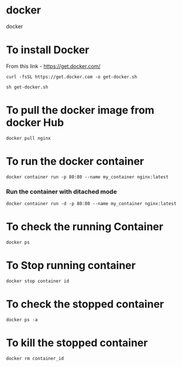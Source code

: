 # docker
docker

# To install Docker 

From this link - https://get.docker.com/

`curl -fsSL https://get.docker.com -o get-docker.sh`

`sh get-docker.sh`

# To pull the docker image from docker Hub 

`docker pull nginx`

# To run the docker container 

`docker container run -p 80:80 --name my_container nginx:latest`

### Run the container with ditached mode

`docker container run -d -p 80:80 --name my_container nginx:latest`

# To check the running Container 

`docker ps`

# To Stop running container

`docker stop container id`

# To check the stopped container

 `docker ps -a`
 
 # To kill the stopped container 
 
 `docker rm container_id`
